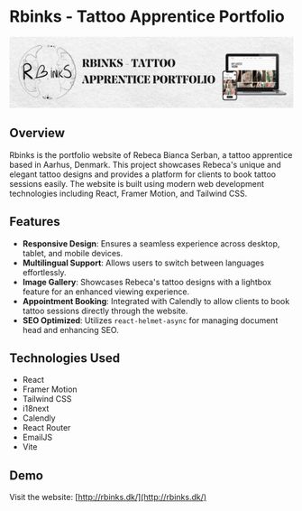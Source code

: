 # Rbinks - Tattoo Apprentice Portfolio

![Rbinks Logo](src/img/header/banner.png)

## Overview
Rbinks is the portfolio website of Rebeca Bianca Serban, a tattoo apprentice based in Aarhus, Denmark. This project showcases Rebeca's unique and elegant tattoo designs and provides a platform for clients to book tattoo sessions easily. The website is built using modern web development technologies including React, Framer Motion, and Tailwind CSS.

## Features
- **Responsive Design**: Ensures a seamless experience across desktop, tablet, and mobile devices.
- **Multilingual Support**: Allows users to switch between languages effortlessly.
- **Image Gallery**: Showcases Rebeca's tattoo designs with a lightbox feature for an enhanced viewing experience.
- **Appointment Booking**: Integrated with Calendly to allow clients to book tattoo sessions directly through the website.
- **SEO Optimized**: Utilizes `react-helmet-async` for managing document head and enhancing SEO.

## Technologies Used
- React
- Framer Motion
- Tailwind CSS
- i18next
- Calendly
- React Router
- EmailJS
- Vite

## Demo
Visit the website: [http://rbinks.dk/](http://rbinks.dk/)
